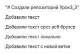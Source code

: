 "# Создали репозиторий Урок3_3" 

Добавили текст

Добавили текст ерез веб брузер

Добавили текст локально

Добавили текст с новой ветке